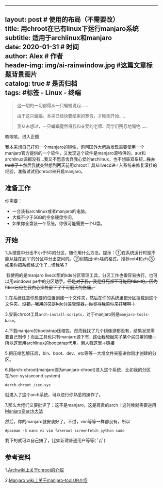 

---
layout:     post   				    # 使用的布局（不需要改）  
title:      用chroot在已有linux下运行manjaro系统    
subtitle:   适用于archlinux和manjaro    
date:       2020-01-31 				# 时间    
author:     Alex 						# 作者    
header-img: img/ai-rainwindow.jpg 	#这篇文章标题背景图片   
catalog: true 						# 是否归档        
tags:								#标签
    - Linux
    - 终端
---    



> 这一切的一切都得从一只蝙蝠说起......
>
> 由于这只蝙蝠，本来已经快要结束的寒假，才刚刚开始......
>
> 我从未想过，一只蝙蝠竟然将我和亲爱的老师、同学们残忍地隔绝......

咳咳咳，进入正题

我本来想自己打包一个manjaro的镜像，询问国外大佬后发现需要使用一个manjaro官方提供的一个软件，又发现这个软件是manjaro源特供的，aur和archlinux源都没有...我又不愿意舍弃我心爱的archlinux，也不想装双系统...~~我太tm难了！~~然后我就突然想到两天前用chroot工具从livecd进♂入系统来修复滚挂的经验，准备试试用chroot来开启manjaro。

## 准备工作

你需要：

- 一台装有archlinux或者manjaro的电脑。
- 大概不少于5GB的空余硬盘空间。
- 如果你全盘装一个系统，你很可能需要一个U盘。

## 开始

1.从硬盘中分出不小于5G的分区，随你用什么方法。提示：①在系统运行时是不能从挂在到“/”的分区中分出空间的。②别搞出ntfs啥的格式，推荐ext4和zfs③如果你把系统格式化了...怪我咯？

​	我使用的是manjaro livecd里的kde分区管理工具，分区工作也很容易执行。也可以用windows pe中的分区助手。~~但是对于我，我是打死都不可能用fdisk的，因为fdisk已经在我内心深处留下了不可磨灭的伤痛。~~    

2.在系统任意你想要的位置创建一个文件夹，然后在你的系统里把分区挂载到这个文件夹。~~没错，我用的又是kde分区管理器，你觉得我菜你来打我啊！~~    

3.安装chroot工具`arch-install-scripts`，对于manjaro则是`manjaro-tools-base`。    

4.下载manjaro的bootstrap压缩包，然而我找了几个镜像源都没有，结果发现需要自己制作！而且工具也只有manjaro源下有...~~这让我想起来了某个买口罩的梗...~~所以这里用archlinux的bootstrap代用。懒人戳这里→[链接](https://mirrors.ustc.edu.cn/archlinux/iso/2020.01.01/)    

5.把压缩包解压后，bin、boot、dev、etc等等一大堆文件夹塞进你刚才创建的分区。

6.用arch-chroot(manjaro则为manjaro-chroot)进入这个系统，比如我的分区在/sec-sys(second system)

```
#arch-chroot /sec-sys
```

就进入了这个arch系统，可以进行你熟悉的操作了。

7.那么大佬们又要批评了：这不是manjaro，这是高贵的arch！这时候就需要逆用[Manjaro变arch大法](https://alexander-huang.github.io/2019/08/16/%E8%AE%B0%E4%B8%80%E6%AC%A1manjaro%E5%8F%98arch%E7%9A%84%E5%A5%87%E5%A6%99%E7%BB%8F%E5%8E%86/)

然后，你的manjaro就安装好了。不过，vim等等一样都没有，所以

```
#pacman -S nano vi vim fakeroot screenfetch python sudo
```

剩下的就可以自己搞了，比如新建普通用户等等( ﾟдﾟ)

## 参考资料

1.[Archwiki上关于chroot的介绍](https://wiki.archlinux.org/index.php/Chroot)

2.[Manjaro wiki上关于manjaro-tools的介绍](https://wiki.manjaro.org/index.php?title=Manjaro-tools)

